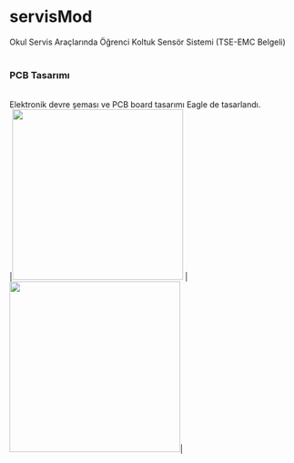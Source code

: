 # servisMod
Okul Servis Araçlarında Öğrenci Koltuk Sensör Sistemi (TSE-EMC Belgeli)
<br>
<br>
<h3>PCB Tasarımı</h3><br>
Elektronik devre şeması ve PCB board tasarımı Eagle de tasarlandı.<br>
|<img src="https://user-images.githubusercontent.com/73975473/200955337-64717702-1b1a-4dcf-80f1-4817b5310cf7.png" style="width:300px"/>
|<img src="https://user-images.githubusercontent.com/73975473/200955348-90757538-43ca-4bdd-b9da-d1a85bc85559.png" style="width:300px"/>|
